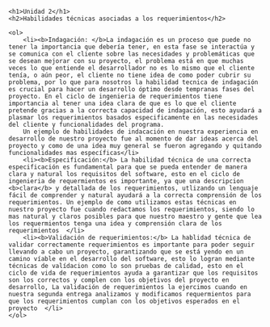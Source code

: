 <!DOCTYPE html>
<html lang="es">
<body>

    <h1>Unidad 2</h1>
    <h2>Habilidades técnicas asociadas a los requerimientos</h2>

    <ol>
        <li><b>Indagación: </b>La indagación es un proceso que puede no tener la importancia que debería tener, en esta fase se interactúa y se comunica con el cliente sobre las necesidades y problemáticas que se desean mejorar con su proyecto, el problema está en que muchas veces lo que entiende el desarrollador no es lo mismo que el cliente tenía, o aún peor, el cliente no tiene idea de como poder cubrir su problema, por lo que para nosotros la habilidad tecnica de indagación es crucial para hacer un desarrollo óptimo desde tempranas fases del proyecto. En el ciclo de ingenieria de requerimientos tiene importancia al tener una idea clara de que es lo que el cliente pretende gracias a la correcta capacidad de indagación, esto ayudará a plasmar los requerimientos basados especificamente en las necesidades del cliente y funcionalidades del programa. 
        Un ejemplo de habilidades de indacación en nuestra experiencia en desarrollo de nuestro proyecto fue al momento de dar ideas acerca del proyecto y como de una idea muy general se fueron agregando y quitando funcionalidades mas específicas</li>
        <li><b>Especificación:</b> La habilidad técnica de una correcta especificación es fundamental para que se pueda entender de manera clara y natural los requisitos del software, esto en el ciclo de ingenieria de requermientos es importante, ya que una descripcion <b>clara</b> y detallada de los requerimientos, utlizando un lenguaje fácil de comprender y natural ayudará a la correcta comprensión de los requerimientos. Un ejemplo de como utilizamos estas técnicas en nuestro proyecto fue cuando redactamos los requerimientos, siendo lo mas natural y claros posibles para que nuestro maestro y gente que lea los requermientos tenga una idea y comprensión clara de los requerimientos  </li>
        <li><b>Validación de requerimientos:</b> La hablidad técnica de validar correctamente requerimientos es importante para poder seguir llevando a cabo un proyecto, garantizando que se está yendo en un camino víable en el desarrollo del software, esto lo logran mediante técnicas de valídacion como lo son pruebas de calidad, esto en el ciclo de vida de requerimientos ayuda a garantizar que los requisitos son los correctos y complen con los objetivos del proyecto en desarrollo, La validación de requerimientos la ejercimos cuando en nuestra segunda entrega analizamos y modificamos requermientos para que los requerimientos cumplan con los objetivos esperados en el proyecto  </li>
    </ol>

</body>
</html>
